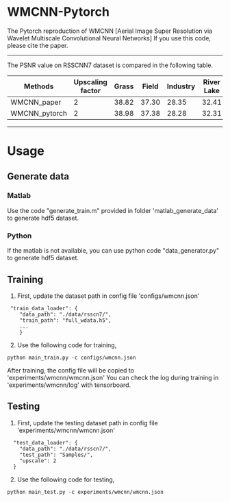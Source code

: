 # WMCNN-Pytorch
The Pytorch reproduction of WMCNN [Aerial Image Super Resolution via Wavelet Multiscale Convolutional Neural Networks]
If you use this code, please cite the paper.

****
The PSNR value on RSSCNN7 dataset is compared in the following table.

|Methods|Upscaling factor|Grass|Field|Industry|River Lake|Forest|Resident|Parking|Average|
|---|---|---|---|---|---|---|---|---|---|
|WMCNN_paper|2|38.82|37.30|28.35|32.41|29.68|28.49|29.10|32.02|
|WMCNN_pytorch|2|38.98|37.38|28.28|32.31|29.71|28.33|30.00|32.14|


****
# Usage

## Generate data
### Matlab
Use the code "generate_train.m" provided in folder 'matlab_generate_data' to generate hdf5 dataset.

### Python
If the matlab is not available, you can use python code "data_generator.py" to generate hdf5 dataset.

## Training
1. First, update the dataset path in config file 'configs/wmcnn.json'
```
 "train_data_loader": {
    "data_path": "./data/rsscn7/",
    "train_path": "full_wdata.h5",
    ...
    }
```
2. Use the following code for training,
```
python main_train.py -c configs/wmcnn.json
```
After training, the config file will be copied to 'experiments/wmcnn/wmcnn.json'
You can check the log during training in 'experiments/wmcnn/log' with tensorboard.

## Testing
1. First, update the testing dataset path in config file 'experiments/wmcnn/wmcnn.json'
```
  "test_data_loader": {
    "data_path": "./data/rsscn7/",
    "test_path": "Samples/",
    "upscale": 2
  }
```
2. Use the following code for testing,
```
python main_test.py -c experiments/wmcnn/wmcnn.json
```
